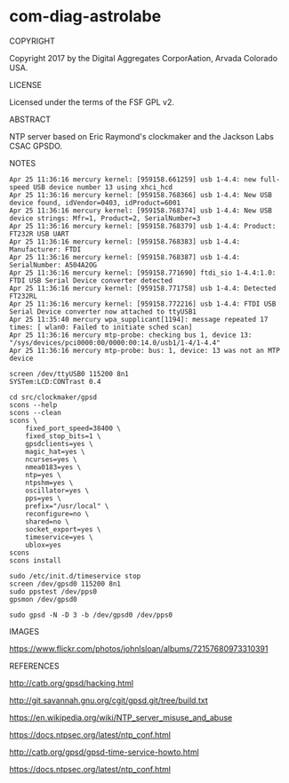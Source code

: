 # com-diag-astrolabe

COPYRIGHT

Copyright 2017 by the  Digital Aggregates CorporAation, Arvada Colorado USA.

LICENSE

Licensed under the terms of the FSF GPL v2.

ABSTRACT

NTP server based on Eric Raymond's clockmaker and the Jackson Labs CSAC GPSDO.

NOTES

    Apr 25 11:36:16 mercury kernel: [959158.661259] usb 1-4.4: new full-speed USB device number 13 using xhci_hcd
    Apr 25 11:36:16 mercury kernel: [959158.768366] usb 1-4.4: New USB device found, idVendor=0403, idProduct=6001
    Apr 25 11:36:16 mercury kernel: [959158.768374] usb 1-4.4: New USB device strings: Mfr=1, Product=2, SerialNumber=3
    Apr 25 11:36:16 mercury kernel: [959158.768379] usb 1-4.4: Product: FT232R USB UART
    Apr 25 11:36:16 mercury kernel: [959158.768383] usb 1-4.4: Manufacturer: FTDI
    Apr 25 11:36:16 mercury kernel: [959158.768387] usb 1-4.4: SerialNumber: A504A2OG
    Apr 25 11:36:16 mercury kernel: [959158.771690] ftdi_sio 1-4.4:1.0: FTDI USB Serial Device converter detected
    Apr 25 11:36:16 mercury kernel: [959158.771758] usb 1-4.4: Detected FT232RL
    Apr 25 11:36:16 mercury kernel: [959158.772216] usb 1-4.4: FTDI USB Serial Device converter now attached to ttyUSB1
    Apr 25 11:35:40 mercury wpa_supplicant[1194]: message repeated 17 times: [ wlan0: Failed to initiate sched scan]
    Apr 25 11:36:16 mercury mtp-probe: checking bus 1, device 13: "/sys/devices/pci0000:00/0000:00:14.0/usb1/1-4/1-4.4"
    Apr 25 11:36:16 mercury mtp-probe: bus: 1, device: 13 was not an MTP device

    screen /dev/ttyUSB0 115200 8n1
    SYSTem:LCD:CONTrast 0.4

    cd src/clockmaker/gpsd
    scons --help
    scons --clean
    scons \
    	fixed_port_speed=38400 \
    	fixed_stop_bits=1 \
    	gpsdclients=yes \
        magic_hat=yes \
    	ncurses=yes \
    	nmea0183=yes \
    	ntp=yes \
    	ntpshm=yes \
    	oscillator=yes \
    	pps=yes \
    	prefix="/usr/local" \
    	reconfigure=no \
    	shared=no \
    	socket_export=yes \
    	timeservice=yes \
    	ublox=yes
    scons
    scons install

    sudo /etc/init.d/timeservice stop
    screen /dev/gpsd0 115200 8n1
    sudo ppstest /dev/pps0
    gpsmon /dev/gpsd0

    sudo gpsd -N -D 3 -b /dev/gpsd0 /dev/pps0

IMAGES

<https://www.flickr.com/photos/johnlsloan/albums/72157680973310391>

REFERENCES

<http://catb.org/gpsd/hacking.html>

<http://git.savannah.gnu.org/cgit/gpsd.git/tree/build.txt>

<https://en.wikipedia.org/wiki/NTP_server_misuse_and_abuse>

<https://docs.ntpsec.org/latest/ntp_conf.html>

<http://catb.org/gpsd/gpsd-time-service-howto.html>

<https://docs.ntpsec.org/latest/ntp_conf.html>
